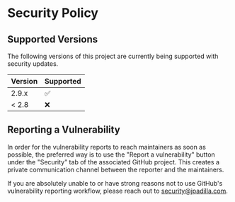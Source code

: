 # Security Policy

## Supported Versions

The following versions of this project are currently being supported with security updates.

| Version | Supported          |
| ------- | ------------------ |
| 2.9.x   | :white_check_mark: |
| < 2.8   | :x:                |

## Reporting a Vulnerability
In order for the vulnerability reports to reach maintainers as soon as possible, the preferred way is to use the "Report a vulnerability" button under the "Security" tab of the associated GitHub project. This creates a private communication channel between the reporter and the maintainers.

If you are absolutely unable to or have strong reasons not to use GitHub's vulnerability reporting workflow, please reach out to [security@jpadilla.com](mailto:security@jpadilla.com).
